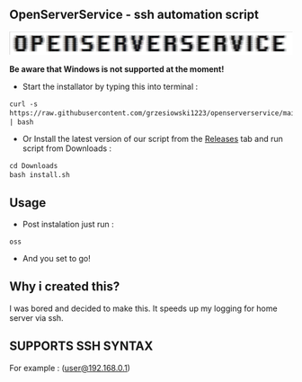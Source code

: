 ## OpenServerService - ssh automation script
<img src="https://github.com/grzesiowski1223/openserverservice/blob/main/logo.png" alt="OSSlogo"/>

**Be aware that Windows is not supported at the moment!**

- Start the installator by typing this into terminal : 
```
curl -s https://raw.githubusercontent.com/grzesiowski1223/openserverservice/main/installer.sh | bash
```
- Or Install the latest version of our script from the [Releases]([https://github.com/grzesiowski1223/openserverservice/releases/]) tab and run script from Downloads :
```
cd Downloads
bash install.sh
```
## Usage
- Post instalation just run :
```
oss
```
- And you set to go!

## Why i created this?
I was bored and decided to make this. It speeds up my logging for home server via ssh.


## SUPPORTS SSH SYNTAX
For example : (user@192.168.0.1)
